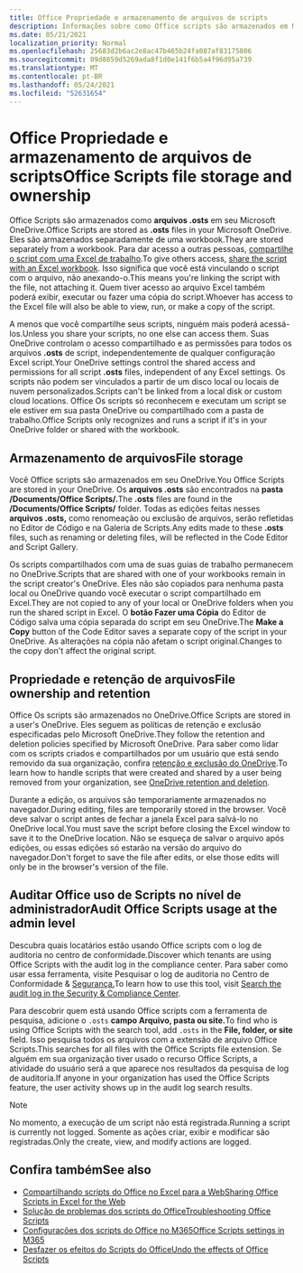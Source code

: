 ```yaml
---
title: Office Propriedade e armazenamento de arquivos de scripts
description: Informações sobre como Office scripts são armazenados em Microsoft OneDrive e transferidos entre proprietários.
ms.date: 05/21/2021
localization_priority: Normal
ms.openlocfilehash: 25683d2b6ac2e8ac47b465b24fa087af83175806
ms.sourcegitcommit: 09d8859d5269ada8f1d0e141f6b5a4f96d95a739
ms.translationtype: MT
ms.contentlocale: pt-BR
ms.lasthandoff: 05/24/2021
ms.locfileid: "52631654"
---
```

# <a name="office-scripts-file-storage-and-ownership"></a><span data-ttu-id="b53b3-103">Office Propriedade e armazenamento de arquivos de scripts</span><span class="sxs-lookup"><span data-stu-id="b53b3-103">Office Scripts file storage and ownership</span></span>

<span data-ttu-id="b53b3-104">Office Scripts são armazenados como **arquivos .osts** em seu Microsoft OneDrive.</span><span class="sxs-lookup"><span data-stu-id="b53b3-104">Office Scripts are stored as **.osts** files in your Microsoft OneDrive.</span></span> <span data-ttu-id="b53b3-105">Eles são armazenados separadamente de uma workbook.</span><span class="sxs-lookup"><span data-stu-id="b53b3-105">They are stored separately from a workbook.</span></span> <span data-ttu-id="b53b3-106">Para dar acesso a outras pessoas, [compartilhe o script com uma Excel de trabalho](excel.md#sharing-scripts).</span><span class="sxs-lookup"><span data-stu-id="b53b3-106">To give others access, [share the script with an Excel workbook](excel.md#sharing-scripts).</span></span> <span data-ttu-id="b53b3-107">Isso significa que você está vinculando o script com o arquivo, não anexando-o.</span><span class="sxs-lookup"><span data-stu-id="b53b3-107">This means you're linking the script with the file, not attaching it.</span></span> <span data-ttu-id="b53b3-108">Quem tiver acesso ao arquivo Excel também poderá exibir, executar ou fazer uma cópia do script.</span><span class="sxs-lookup"><span data-stu-id="b53b3-108">Whoever has access to the Excel file will also be able to view, run, or make a copy of the script.</span></span>

<span data-ttu-id="b53b3-109">A menos que você compartilhe seus scripts, ninguém mais poderá acessá-los.</span><span class="sxs-lookup"><span data-stu-id="b53b3-109">Unless you share your scripts, no one else can access them.</span></span> <span data-ttu-id="b53b3-110">Suas OneDrive controlam o acesso compartilhado e as permissões para todos os arquivos **.osts** de script, independentemente de qualquer configuração Excel script.</span><span class="sxs-lookup"><span data-stu-id="b53b3-110">Your OneDrive settings control the shared access and permissions for all script **.osts** files, independent of any Excel settings.</span></span> <span data-ttu-id="b53b3-111">Os scripts não podem ser vinculados a partir de um disco local ou locais de nuvem personalizados.</span><span class="sxs-lookup"><span data-stu-id="b53b3-111">Scripts can't be linked from a local disk or custom cloud locations.</span></span> <span data-ttu-id="b53b3-112">Office Os scripts só reconhecem e executam um script se ele estiver em sua pasta OneDrive ou compartilhado com a pasta de trabalho.</span><span class="sxs-lookup"><span data-stu-id="b53b3-112">Office Scripts only recognizes and runs a script if it's in your OneDrive folder or shared with the workbook.</span></span>

## <a name="file-storage"></a><span data-ttu-id="b53b3-113">Armazenamento de arquivos</span><span class="sxs-lookup"><span data-stu-id="b53b3-113">File storage</span></span>

<span data-ttu-id="b53b3-114">Você Office scripts são armazenados em seu OneDrive.</span><span class="sxs-lookup"><span data-stu-id="b53b3-114">You Office Scripts are stored in your OneDrive.</span></span> <span data-ttu-id="b53b3-115">Os **arquivos .osts** são encontrados na **pasta /Documents/Office Scripts/.**</span><span class="sxs-lookup"><span data-stu-id="b53b3-115">The **.osts** files are found in the **/Documents/Office Scripts/** folder.</span></span> <span data-ttu-id="b53b3-116">Todas as edições feitas nesses **arquivos .osts,** como renomeação ou exclusão de arquivos, serão refletidas no Editor de Código e na Galeria de Scripts.</span><span class="sxs-lookup"><span data-stu-id="b53b3-116">Any edits made to these **.osts** files, such as renaming or deleting files, will be reflected in the Code Editor and Script Gallery.</span></span>

<span data-ttu-id="b53b3-117">Os scripts compartilhados com uma de suas guias de trabalho permanecem no OneDrive.</span><span class="sxs-lookup"><span data-stu-id="b53b3-117">Scripts that are shared with one of your workbooks remain in the script creator's OneDrive.</span></span> <span data-ttu-id="b53b3-118">Eles não são copiados para nenhuma pasta local ou OneDrive quando você executar o script compartilhado em Excel.</span><span class="sxs-lookup"><span data-stu-id="b53b3-118">They are not copied to any of your local or OneDrive folders when you run the shared script in Excel.</span></span> <span data-ttu-id="b53b3-119">O **botão Fazer uma Cópia** do Editor de Código salva uma cópia separada do script em seu OneDrive.</span><span class="sxs-lookup"><span data-stu-id="b53b3-119">The **Make a Copy** button of the Code Editor saves a separate copy of the script in your OneDrive.</span></span> <span data-ttu-id="b53b3-120">As alterações na cópia não afetam o script original.</span><span class="sxs-lookup"><span data-stu-id="b53b3-120">Changes to the copy don't affect the original script.</span></span>

## <a name="file-ownership-and-retention"></a><span data-ttu-id="b53b3-121">Propriedade e retenção de arquivos</span><span class="sxs-lookup"><span data-stu-id="b53b3-121">File ownership and retention</span></span>

<span data-ttu-id="b53b3-122">Office Os scripts são armazenados no OneDrive.</span><span class="sxs-lookup"><span data-stu-id="b53b3-122">Office Scripts are stored in a user's OneDrive.</span></span> <span data-ttu-id="b53b3-123">Eles seguem as políticas de retenção e exclusão especificadas pelo Microsoft OneDrive.</span><span class="sxs-lookup"><span data-stu-id="b53b3-123">They follow the retention and deletion policies specified by Microsoft OneDrive.</span></span> <span data-ttu-id="b53b3-124">Para saber como lidar com os scripts criados e compartilhados por um usuário que está sendo removido da sua organização, confira [retenção e exclusão do OneDrive](/onedrive/retention-and-deletion).</span><span class="sxs-lookup"><span data-stu-id="b53b3-124">To learn how to handle scripts that were created and shared by a user being removed from your organization, see [OneDrive retention and deletion](/onedrive/retention-and-deletion).</span></span>

<span data-ttu-id="b53b3-125">Durante a edição, os arquivos são temporariamente armazenados no navegador.</span><span class="sxs-lookup"><span data-stu-id="b53b3-125">During editing, files are temporarily stored in the browser.</span></span> <span data-ttu-id="b53b3-126">Você deve salvar o script antes de fechar a janela Excel para salvá-lo no OneDrive local.</span><span class="sxs-lookup"><span data-stu-id="b53b3-126">You must save the script before closing the Excel window to save it to the OneDrive location.</span></span> <span data-ttu-id="b53b3-127">Não se esqueça de salvar o arquivo após edições, ou essas edições só estarão na versão do arquivo do navegador.</span><span class="sxs-lookup"><span data-stu-id="b53b3-127">Don't forget to save the file after edits, or else those edits will only be in the browser's version of the file.</span></span>

## <a name="audit-office-scripts-usage-at-the-admin-level"></a><span data-ttu-id="b53b3-128">Auditar Office uso de Scripts no nível de administrador</span><span class="sxs-lookup"><span data-stu-id="b53b3-128">Audit Office Scripts usage at the admin level</span></span>

<span data-ttu-id="b53b3-129">Descubra quais locatários estão usando Office scripts com o log de auditoria no centro de conformidade.</span><span class="sxs-lookup"><span data-stu-id="b53b3-129">Discover which tenants are using Office Scripts with the audit log in the compliance center.</span></span> <span data-ttu-id="b53b3-130">Para saber como usar essa ferramenta, visite Pesquisar o log de auditoria no Centro de Conformidade & [Segurança.](/microsoft-365/compliance/search-the-audit-log-in-security-and-compliance?view=o365-worldwide#search-the-audit-log)</span><span class="sxs-lookup"><span data-stu-id="b53b3-130">To learn how to use this tool, visit [Search the audit log in the Security & Compliance Center](/microsoft-365/compliance/search-the-audit-log-in-security-and-compliance?view=o365-worldwide#search-the-audit-log).</span></span>

<span data-ttu-id="b53b3-131">Para descobrir quem está usando Office scripts com a ferramenta de pesquisa, adicione o `.osts` **campo Arquivo, pasta ou site.**</span><span class="sxs-lookup"><span data-stu-id="b53b3-131">To find who is using Office Scripts with the search tool, add `.osts` in the **File, folder, or site** field.</span></span> <span data-ttu-id="b53b3-132">Isso pesquisa todos os arquivos com a extensão de arquivo Office Scripts.</span><span class="sxs-lookup"><span data-stu-id="b53b3-132">This searches for all files with the Office Scripts file extension.</span></span> <span data-ttu-id="b53b3-133">Se alguém em sua organização tiver usado o recurso Office Scripts, a atividade do usuário será a que aparece nos resultados da pesquisa de log de auditoria.</span><span class="sxs-lookup"><span data-stu-id="b53b3-133">If anyone in your organization has used the Office Scripts feature, the user activity shows up in the audit log search results.</span></span>

> [!NOTE]
> <span data-ttu-id="b53b3-134">No momento, a execução de um script não está registrada.</span><span class="sxs-lookup"><span data-stu-id="b53b3-134">Running a script is currently not logged.</span></span> <span data-ttu-id="b53b3-135">Somente as ações criar, exibir e modificar são registradas.</span><span class="sxs-lookup"><span data-stu-id="b53b3-135">Only the create, view, and modify actions are logged.</span></span>

## <a name="see-also"></a><span data-ttu-id="b53b3-136">Confira também</span><span class="sxs-lookup"><span data-stu-id="b53b3-136">See also</span></span>

- [<span data-ttu-id="b53b3-137">Compartilhando scripts do Office no Excel para a Web</span><span class="sxs-lookup"><span data-stu-id="b53b3-137">Sharing Office Scripts in Excel for the Web</span></span>](https://support.microsoft.com/office/sharing-office-scripts-in-excel-for-the-web-226eddbc-3a44-4540-acfe-fccda3d1122b)
- [<span data-ttu-id="b53b3-138">Solução de problemas dos scripts do Office</span><span class="sxs-lookup"><span data-stu-id="b53b3-138">Troubleshooting Office Scripts</span></span>](../testing/troubleshooting.md)
- [<span data-ttu-id="b53b3-139">Configurações dos scripts do Office no M365</span><span class="sxs-lookup"><span data-stu-id="b53b3-139">Office Scripts settings in M365</span></span>](https://support.office.com/article/office-scripts-settings-in-m365-19d3c51a-6ca2-40ab-978d-60fa49554dcf)
- [<span data-ttu-id="b53b3-140">Desfazer os efeitos do Scripts do Office</span><span class="sxs-lookup"><span data-stu-id="b53b3-140">Undo the effects of Office Scripts</span></span>](../testing/undo.md)
